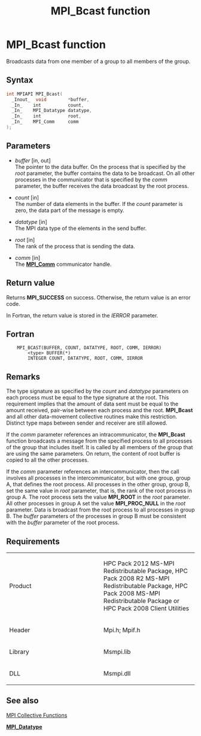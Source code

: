 ﻿---
title: MPI_Bcast function
TOCTitle: MPI_Bcast function
ms:assetid: 92e6be4d-915c-49a4-80fe-5abbc88b57b2
ms:mtpsurl: https://msdn.microsoft.com/en-us/library/Dn473237(v=VS.85)
ms:contentKeyID: 59360783
ms.date: 03/28/2018
mtps_version: v=VS.85
f1_keywords:
- MPI_BCAST
- mpif/MPI_Bcast
- mpi/MPI_BCAST
dev_langs:
- C++
- C
api_location:
- Msmpi.dll
api_name:
- MPI_Bcast
api_type:
- DLLExport
product:
- Windows
topic_type:
- apiref
- kbSyntax
product_family_name: VS
ROBOTS: INDEX,FOLLOW
---

# MPI\_Bcast function

Broadcasts data from one member of a group to all members of the group.

## Syntax

``` c++
int MPIAPI MPI_Bcast(
  _Inout_  void        *buffer,
  _In_    int          count,
  _In_    MPI_Datatype datatype,
  _In_    int          root,
  _In_    MPI_Comm     comm
);
```

## Parameters

  - *buffer* \[in, out\]  
    The pointer to the data buffer. On the process that is specified by the *root* parameter, the buffer contains the data to be broadcast. On all other processes in the communicator that is specified by the *comm* parameter, the buffer receives the data broadcast by the root process.

  - *count* \[in\]  
    The number of data elements in the buffer. If the *count* parameter is zero, the data part of the message is empty.

  - *datatype* \[in\]  
    The MPI data type of the elements in the send buffer.

  - *root* \[in\]  
    The rank of the process that is sending the data.

  - *comm* \[in\]  
    The [**MPI\_Comm**](mpi-comm-enumeration.md) communicator handle.

## Return value

Returns **MPI\_SUCCESS** on success. Otherwise, the return value is an error code.

In Fortran, the return value is stored in the *IERROR* parameter.

## Fortran

``` FORTRAN
    MPI_BCAST(BUFFER, COUNT, DATATYPE, ROOT, COMM, IERROR)
        <type> BUFFER(*)  
        INTEGER COUNT, DATATYPE, ROOT, COMM, IERROR
```

## Remarks

The type signature as specified by the *count* and *datatype* parameters on each process must be equal to the type signature at the root. This requirement implies that the amount of data sent must be equal to the amount received, pair-wise between each process and the root. **MPI\_Bcast** and all other data-movement collective routines make this restriction. Distinct type maps between sender and receiver are still allowed.

If the *comm* parameter references an intracommunicator, the **MPI\_Bcast** function broadcasts a message from the specified process to all processes of the group that includes itself. It is called by all members of the group that are using the same parameters. On return, the content of root buffer is copied to all the other processes.

If the *comm* parameter references an intercommunicator, then the call involves all processes in the intercommunicator, but with one group, group A, that defines the root process. All processes in the other group, group B, set the same value in *root* parameter, that is, the rank of the root process in group A. The root process sets the value **MPI\_ROOT** in the *root* parameter. All other processes in group A set the value **MPI\_PROC\_NULL** in the *root* parameter. Data is broadcast from the root process to all processes in group B. The *buffer* parameters of the processes in group B must be consistent with the *buffer* parameter of the root process.

## Requirements

<table>
<colgroup>
<col style="width: 50%" />
<col style="width: 50%" />
</colgroup>
<tbody>
<tr class="odd">
<td><p>Product</p></td>
<td><p>HPC Pack 2012 MS-MPI Redistributable Package, HPC Pack 2008 R2 MS-MPI Redistributable Package, HPC Pack 2008 MS-MPI Redistributable Package or HPC Pack 2008 Client Utilities</p></td>
</tr>
<tr class="even">
<td><p>Header</p></td>
<td>Mpi.h;
Mpif.h</td>
</tr>
<tr class="odd">
<td><p>Library</p></td>
<td>Msmpi.lib</td>
</tr>
<tr class="even">
<td><p>DLL</p></td>
<td>Msmpi.dll</td>
</tr>
</tbody>
</table>


## See also

[MPI Collective Functions](mpi-collective-functions.md)

[**MPI\_Datatype**](mpi-datatype-enumeration.md)

